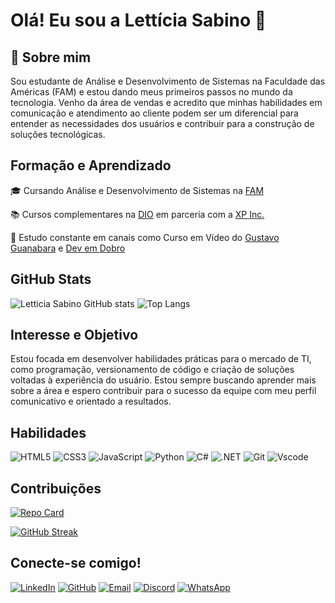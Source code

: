 # Olá! Eu sou a Lettícia Sabino 👋

## 🚀 Sobre mim
Sou estudante de Análise e Desenvolvimento de Sistemas na Faculdade das Américas (FAM) e estou dando meus primeiros passos no mundo da tecnologia. Venho da área de vendas e acredito que minhas habilidades em comunicação e atendimento ao cliente podem ser um diferencial para entender as necessidades dos usuários e contribuir para a construção de soluções tecnológicas.

## Formação e Aprendizado
🎓 Cursando Análise e Desenvolvimento de Sistemas na [FAM](https://www.vemprafam.com.br)

📚 Cursos complementares na [DIO](https://www.web.dio.me/home) em parceria com a [XP Inc.](https://www.xpinc.com/)

🎥 Estudo constante em canais como Curso em Vídeo do [Gustavo Guanabara](https://www.youtube.com/cursoemvideo) e [Dev em Dobro](https://www.youtube.com/@DevemDobro)

## GitHub Stats

![Letticia Sabino GitHub stats](https://github-readme-stats.vercel.app/api?username=letticiasabino&show_icons=true&theme=radical) ![Top Langs](https://github-readme-stats-git-masterrstaa-rickstaa.vercel.app/api/top-langs/?username=LETTICIASABINO&layout=compact&bg_color=000&border_color=30A3DC&title_color=E94D5F&text_color=FFF)

## Interesse e Objetivo
Estou focada em desenvolver habilidades práticas para o mercado de TI, como programação, versionamento de código e criação de soluções voltadas à experiência do usuário. Estou sempre buscando aprender mais sobre a área e espero contribuir para o sucesso da equipe com meu perfil comunicativo e orientado a resultados.

## Habilidades

![HTML5](https://img.shields.io/badge/HTML5-E34F26?style=for-the-badge&logo=html5&logoColor=white) ![CSS3](https://img.shields.io/badge/CSS3-1572B6?style=for-the-badge&logo=css3&logoColor=white) ![JavaScript](https://img.shields.io/badge/JavaScript-F7DF1E?style=for-the-badge&logo=javascript&logoColor=black) ![Python](https://img.shields.io/badge/python-3670A0?style=for-the-badge&logo=python&logoColor=ffdd54) ![C#](https://img.shields.io/badge/C%23-239120?style=for-the-badge&logo=c-sharp&logoColor=white) ![.NET](https://img.shields.io/badge/.NET-5C2D91?style=for-the-badge&logo=.net&logoColor=white) ![Git](https://img.shields.io/badge/GIT-E44C30?style=for-the-badge&logo=git&logoColor=white) ![Vscode](https://img.shields.io/badge/Vscode-007ACC?style=for-the-badge&logo=visual-studio-code&logoColor=white) 

## Contribuições

[![Repo Card](https://github-readme-stats.vercel.app/api/pin/?username=letticiasabino&repo=dio-lab-open-source&bg_color=000&border_color=30A3DC&show_icons=true&icon_color=30A3DC&title_color=E94D5F&text_color=FFF)](https://github.com/letticiasabino/dio-lab-open-source)

[![GitHub Streak](https://streak-stats.demolab.com/?user=letticiasabino&theme=bear&background=000&border=30A3DC&dates=FFF)](https://git.io/streak-stats)

## Conecte-se comigo!
[![LinkedIn](https://img.shields.io/badge/LinkedIn-0077B5?style=for-the-badge&logo=linkedin&logoColor=white)](https://www.linkedin.com/in/lett%C3%ADcia-s-a63bb7125/) [![GitHub](https://img.shields.io/badge/GitHub-100000?style=for-the-badge&logo=github&logoColor=white)](https://github.com/letticiasabino/) [![Email](https://img.shields.io/badge/Gmail-333333?style=for-the-badge&logo=gmail&logoColor=red)](mailto:letticiasabinoc@gmail.com) [![Discord](https://img.shields.io/badge/Discord-7289DA?style=for-the-badge&logo=discord&logoColor=white)](https://discord.com/channels/letticiasabino/) [![WhatsApp](https://img.shields.io/badge/WhatsApp-25D366?style=for-the-badge&logo=whatsapp&logoColor=white)](https://wa.me/5521989280182)

